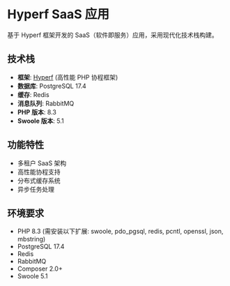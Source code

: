 # Hyperf SaaS 应用

基于 Hyperf 框架开发的 SaaS（软件即服务）应用，采用现代化技术栈构建。

## 技术栈

- **框架**: [Hyperf](https://www.hyperf.io/) (高性能 PHP 协程框架)
- **数据库**: PostgreSQL 17.4
- **缓存**: Redis
- **消息队列**: RabbitMQ
- **PHP 版本**: 8.3
- **Swoole 版本**: 5.1

## 功能特性

- 多租户 SaaS 架构
- 高性能协程支持
- 分布式缓存系统
- 异步任务处理

## 环境要求

- PHP 8.3 (需安装以下扩展: swoole, pdo_pgsql, redis, pcntl, openssl, json, mbstring)
- PostgreSQL 17.4
- Redis
- RabbitMQ
- Composer 2.0+
- Swoole 5.1
